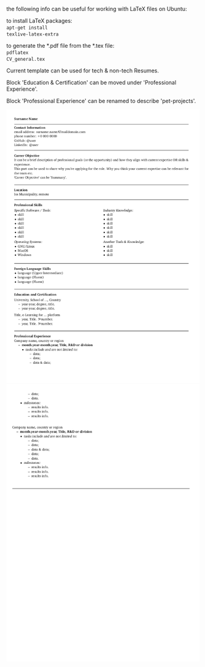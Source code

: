 the following info can be useful for working with LaTeX files on Ubuntu:

to install LaTeX packages:
<br>
<code>apt-get install texlive-latex-extra</code>
<br>

to generate the *.pdf file from the *.tex file:
<br>
<code>pdflatex CV_general.tex</code>
<br>

<p>Current template can be used for tech & non-tech Resumes.</p>
<p>Block 'Education & Certification' can be moved under 'Professional Experience'.</p>
<p>Block 'Professional Experience' can be renamed to describe 'pet-projects'.</p>

![example](CV_general_00.png)
![example](CV_general_01.png)